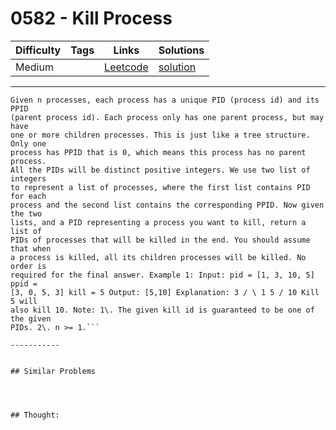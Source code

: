# 0582 - Kill Process

Difficulty  | Tags | Links | Solutions
----------- | ---- | ----- | -----
Medium |  | [Leetcode](https://leetcode.com/problems/kill-process) | [solution](https://leetcode.com/problems/kill-process/solution/)


-----------

```
Given n processes, each process has a unique PID (process id) and its PPID
(parent process id). Each process only has one parent process, but may have
one or more children processes. This is just like a tree structure. Only one
process has PPID that is 0, which means this process has no parent process.
All the PIDs will be distinct positive integers. We use two list of integers
to represent a list of processes, where the first list contains PID for each
process and the second list contains the corresponding PPID. Now given the two
lists, and a PID representing a process you want to kill, return a list of
PIDs of processes that will be killed in the end. You should assume that when
a process is killed, all its children processes will be killed. No order is
required for the final answer. Example 1: Input: pid = [1, 3, 10, 5] ppid =
[3, 0, 5, 3] kill = 5 Output: [5,10] Explanation: 3 / \ 1 5 / 10 Kill 5 will
also kill 10. Note: 1\. The given kill id is guaranteed to be one of the given
PIDs. 2\. n >= 1.```

-----------


## Similar Problems




## Thought:
